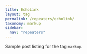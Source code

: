 ```yaml
---
title: EchoLink
layout: tag
permalink: /repeaters/echolink/
taxonomy: markup
sidebar:
  nav: "repeaters"
---
```


Sample post listing for the tag `markup`.
